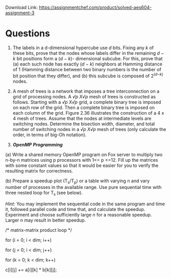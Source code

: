Download Link: https://assignmentchef.com/product/solved-aes604-assignment-3
<br>



<h1>Questions</h1>




<ol>

 <li> The labels in a d-dimensional hypercube use <em>d </em>bits. Fixing any <em>k </em>of these bits, prove that the nodes whose labels differ in the remaining <em>d − k </em>bit positions form a (<em>d − k</em>)- dimensional subcube. For this, prove that (a) each such node has exactly (<em>d − k</em>) neighbors at Hamming distance of 1 (Hamming distance between two binary numbers is the number of bit position that they differ), and (b) this subcube is composed of 2<sup>(<em>d−k</em>)</sup> nodes.</li>

</ol>




<ol start="2">

 <li> A mesh of trees is a network that imposes a tree interconnection on a grid of processing nodes. A <em>√p X√p </em>mesh of trees is constructed as follows. Starting with a <em>√p X√p </em>grid, a complete binary tree is imposed on each row of the grid.  Then a complete binary tree is imposed on each column of the grid. Figure 2.36 illustrates the construction of a 4 x 4 mesh of trees. Assume that the nodes at intermediate levels are switching nodes. Determine the bisection width, diameter, and total number of switching nodes in a <em>√p X√p </em>mesh of trees (only calculate the order, in terms of big-Oh notation).</li>

</ol>




<ol start="3">

 <li><strong><em>OpenMP</em></strong> <strong><em>Programming</em></strong></li>

</ol>

(a)  Write a shared memory OpenMP program on Fox server to multiply two n-by-n matrices using p processors with 1&lt;= p &lt;=12. Fill up the matrices with some constant values so that it would be easier for you to verify the resulting matrix for correctness.




(b)  Prepare a speedup plot (T<sub>s</sub>/T<sub>p</sub>) or a table with varying n and vary number of processes in the available range. Use pure sequential time with three nested loop for T<sub>s </sub>(see below).




<em>Hint:</em> You may implement the sequential code in the same program and time it, followed parallel code and time that, and calculate the speedup.  Experiment and choose sufficiently large n for a reasonable speedup.  Larger n may result in better speedup.




/* matrix-matrix product loop */

for (i = 0; i &lt; dim; i++)

for (j = 0; i &lt; dim; j++)

for (k = 0; k &lt; dim; k++)

c[i][j] += a[i][k] * b[k][j];


